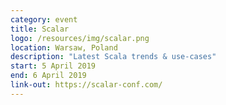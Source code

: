 ```yaml
---
category: event
title: Scalar
logo: /resources/img/scalar.png
location: Warsaw, Poland
description: "Latest Scala trends & use-cases"
start: 5 April 2019
end: 6 April 2019
link-out: https://scalar-conf.com/
---
```

